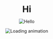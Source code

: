 <p align="center">
  <strong style="font-size: 2em;">Hi</strong>
</p>

<p align="center">
  <img src="https://user-images.githubusercontent.com/18350557/176309783-0785949b-9127-417c-8b55-ab5a4333674e.gif" alt="Hello" />
</p>

<p align="center">
  <img src="https://media.tenor.com/Z6gmDPeM6dgAAAAM/dance-moves.gif" alt="Loading animation" />
</p>
